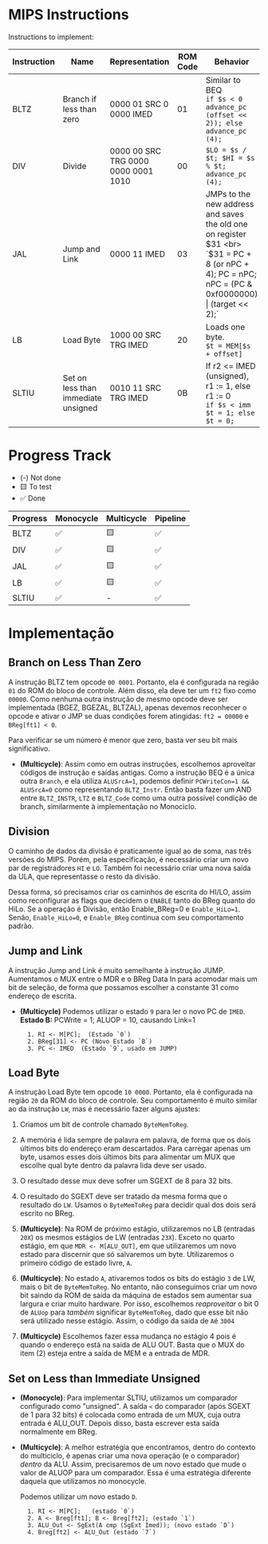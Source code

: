 # MIPS Instructions

Instructions to implement:

| **Instruction**   | **Name**  | **Representation**  | **ROM Code** | **Behavior**  |
|-------|---|-------------------------|---| ---|
| BLTZ  | Branch if less than zero  | 0000 01 SRC 0 0000 IMED | 01 |  Similar to BEQ <br> `if $s < 0 advance_pc (offset << 2)); else advance_pc (4);` |
| DIV   | Divide | 0000 00 SRC TRG 0000 0000 0001 1010    | 00 |    `$LO = $s / $t; $HI = $s % $t; advance_pc (4); `|
| JAL   | Jump and Link  | 0000 11 IMED            | 03 |  JMPs to the new address and saves the old one on register $31 <br> `$31 = PC + 8 (or nPC + 4); PC = nPC; nPC = (PC & 0xf0000000) \| (target << 2);` |
| LB    | Load Byte  | 1000 00 SRC TRG IMED  | 20 | Loads one byte. <br>`$t = MEM[$s + offset]`  |
| SLTIU | Set on less than immediate unsigned  | 0010 11 SRC TRG IMED        | 0B |  If r2 <= IMED (unsigned), r1 := 1, else r1 := 0 <br> `if $s < imm $t = 1; else $t = 0;` |


# Progress Track

- (-) Not done
- 🟨 To test
- ✅  Done

| **Progress**   | **Monocycle**  | **Multicycle**  | **Pipeline**  |
|----------------|----------------|-----------------|---------------|
| BLTZ           | ✅             | 🟨               | ✅             |
| DIV            | ✅             | 🟨               | ✅             |
| JAL            | ✅             | 🟨               | ✅             |
| LB             | ✅             | 🟨             | ✅             |
| SLTIU          | ✅             | -               | ✅             |

# Implementação

## Branch on Less Than Zero

A instrução BLTZ tem opcode `00 0001`. Portanto, ela é configurada na região `01` do ROM do bloco de controle. Além disso, ela deve ter um `ft2` fixo como `00000`. Como nenhuma outra instrução de mesmo opcode deve ser implementada (BGEZ, BGEZAL, BLTZAL), apenas devemos reconhecer o opcode e ativar o JMP se duas condições forem atingidas: `ft2 = 00000` e `BReg[ft1] < 0`. 

Para verificar se um número é menor que zero, basta ver seu bit mais significativo. 

- **(Multicycle)**: Assim como em outras instruções, escolhemos aproveitar códigos de instrução e saídas antigas. Como a instrução BEQ é a única outra `Branch`, e ela utiliza `ALUSrcA=1`, podemos definir `PCWriteCon=1 && ALUSrcA=0` como representando `BLTZ_Instr`. Então basta fazer um AND entre `BLTZ_INSTR`, `LTZ` e `BLTZ_Code` como uma outra possível condição de branch, similarmente à implementação no Monociclo.


## Division

O caminho de dados da divisão é praticamente igual ao de soma, nas três versões do MIPS. Porém, pela especificação, é necessário criar um novo par de registradores `HI` e `LO`. Também foi necessário criar uma nova saída da ULA, que representasse o resto da divisão. 

Dessa forma, só precisamos criar os caminhos de escrita do HI/LO, assim como reconfigurar as flags que decidem o `ENABLE` tanto do BReg quanto do HiLo. Se a operação é Divisão, então Enable_BReg=0 e `Enable_HiLo=1`. Senão, `Enable_HiLo=0`, e `Enable_BReg` continua com seu comportamento padrão. 

## Jump and Link

A instrução Jump and Link é muito semelhante à instrução JUMP. Aumentamos o MUX entre o MDR e o BReg Data In para acomodar mais um bit de seleção, de forma que possamos escolher a constante 31 como endereço de escrita. 

- **(Multicycle)** Podemos utilizar o estado `9` para ler o novo PC de `IMED`. \
    **Estado B:**  PCWrite = 1; ALUOP = 10, causando Link=1


        1. RI <- M[PC];  (Estado `0`)
        2. BReg[31] <- PC (Novo Estado `B`)
        3. PC <- IMED  (Estado `9`, usado em JUMP)
 
## Load Byte

A instrução Load Byte tem opcode `10 0000`. Portanto, ela é configurada na região `20` da ROM do bloco de controle. Seu comportamento é muito similar ao da instrução `LW`, mas é necessário fazer alguns ajustes:

1. Criamos um bit de controle chamado `ByteMemToReg`.
2. A memória é lida sempre de palavra em palavra, de forma que os dois últimos bits do endereço eram descartados. Para carregar apenas um byte, usamos esses dois últimos bits para alimentar um MUX que escolhe qual byte dentro da palavra lida deve ser usado. 
3. O resultado desse mux deve sofrer um SGEXT de 8 para 32 bits.
4. O resultado do SGEXT deve ser tratado da mesma forma que o resultado do `LW`. Usamos o `ByteMemToReg` para decidir qual dos dois será escrito no BReg. 

5. **(Multicycle)**: Na ROM de próximo estágio, utilizaremos no LB (entradas `20X`) os mesmos estágios de LW (entradas `23X`). Exceto no quarto estágio, em que `MDR <- M[ALU_OUT]`, em que utilizaremos um novo estado para discernir que só salvaremos um byte. Utilizaremos o primeiro código de estado livre, `A`.

6. **(Multicycle)**: No estado `A`, ativaremos todos os bits do estágio `3` de LW, mais o bit de `ByteMemToReg`. No entanto, não conseguimos criar um novo bit saindo da ROM de saída da máquina de estados sem aumentar sua largura e criar muito hardware. Por isso, escolhemos *reaproveitar* o bit 0 de `ALUop` para *também* significar `ByteMemToReg`, dado que esse bit não será utilizado nesse estágio. Assim, o código da saída de `A`é `3004`

7. **(Multicycle)** Escolhemos fazer essa mudança no estágio 4 pois é quando o endereço está na saída de ALU OUT. Basta que o MUX do item (2) esteja entre a saída de MEM e a entrada de MDR.

## Set on Less than Immediate Unsigned

- **(Monocycle)**:  Para implementar SLTIU, utilizamos um comparador configurado como "unsigned". A saída `<` do comparador (após SGEXT de 1 para 32 bits) é colocada como entrada de um MUX, cuja outra entrada é ALU_OUT. Depois disso, basta escrever esta saída normalmente em BReg.

- **(Multicycle)**: A melhor estratégia que encontramos, dentro do contexto do multiciclo, é apenas criar uma nova operação (e o comparador) _dentro_ da ALU. Assim, precisaremos de um novo estado que mude o valor de ALUOP para um comparador. Essa é uma estratégia diferente daquela
que utilizamos no monocycle. 

    Podemos utilizar um novo estado `D`.

        1. RI <- M[PC];   (estado `0`)
        2. A <- Breg[ft1]; B <- Breg[ft2]; (estado `1`)
        3. ALU_Out <- SgExt(A cmp (SgExt Imed)); (novo estado `D`)
        4. Breg[ft2] <- ALU_Out (estado `7`)
